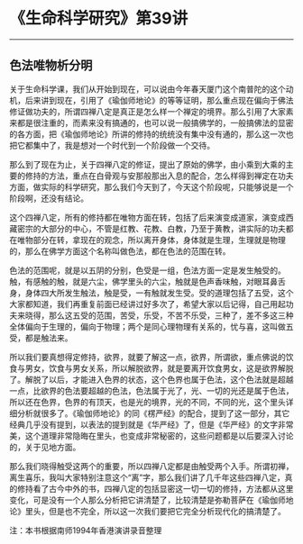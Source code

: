 # 《生命科学研究》第39讲

------

## 色法唯物析分明

关于生命科学课，我们从开始到现在，可以说由今年春天厦门这个南普陀的这个动机，后来讲到现在，引用了《瑜伽师地论》的等等证明，那么重点现在偏向于佛法修证做功夫的，所谓四禅八定是真正是怎么样一个禅定的境界。那么引用了大家素来都是很注重的，而素来没有搞通的，也可以说一般搞佛学的，一般搞佛法的显密的各方面，把《瑜伽师地论》所讲的修持的统统没有集中没有通的，那么这一次也把它都集中了，我是想对一个时代到一个阶段做一个交待。

那么到了现在为止，关于四禅八定的修证，提出了原始的佛学，由小乘到大乘的主要的修持的方法，重点在白骨观与安那般那出入息的配合，怎么样得到禅定在功夫方面，做实际的科学研究，那么我们今天到了，今天这个阶段呢，只能够说是一个阶段啊，还没有结论。

这个四禅八定，所有的修持都在唯物方面在转，包括了后来演变成道家，演变成西藏密宗的大部分的中心，不管是红教、花教、白教，乃至于黄教，讲实际的功夫都在唯物部分在转，拿现在的观念，所以离开身体，身体就是生理，生理就是物理的，那么在佛学方面这个名称叫做色法，都在色法的范围在转。

色法的范围呢，就是以五阴的分别，色受是一组，色法方面一定是发生触受的。触，有感触的触，就是六尘，佛学里头的六尘，触就是色声香味触，对眼耳鼻舌身，身体四大所发生触法，触是受，一有触就发生受。受的道理包括了五受，这个大家都知道，我们再重复前面已经讲过好多次了，希望大家以后记得，自己用起功夫来晓得，那么这五受的范围，苦受，乐受，不苦不乐受，三种了，差不多这三种全体偏向于生理的，偏向于物理；两个是同心理物理有关系的，忧与喜，这叫做五受，都是触法来。

所以我们要真想得定修持，欲界，就要了解这一点，欲界，所谓欲，重点佛说的饮食与男女，饮食与男女关系，所以解脱欲界，就是要离开饮食男女，这是欲界解脱了。解脱了以后，才能进入色界的状态，这个色界也属于色法，这个色法就是超越一点，比欲界的色法要超越的色法，色法属于光了，光、一切的光还是属于色法，所以还在色界，色界的有顶天，也是光的境界，光的不同，不同的光，这个里头详细分析就很多了。《瑜伽师地论》的同《楞严经》的配合，提到了这一部分，其它经典几乎没有提到，以表法的提到就是《华严经》了，但是《华严经》的文字非常美，这个道理非常隐晦在里头，也变成非常秘密的，这些问题都是以后要深入讨论的，关于见地方面。

那么我们晓得触受这两个的重要，所以四禅八定都是由触受两个入手。所谓初禅，离生喜乐，我叫大家特别注意这个“离”字，那么我们讲了几千年这些四禅八定，真的修持看了古今中外的书，四禅八定的包括显密这一切一切的修持，方法都从这里变化，可是没有一个人那么分析把它讲清楚了，比较清楚是弥勒菩萨在《瑜伽师地论》里头，但是也不完全，所以这一次我们要把它完全分析现代化的搞清楚了。

注：本书根据南师1994年香港演讲录音整理

